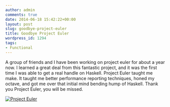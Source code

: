 ```yaml
---
author: admin
comments: true
date: 2014-06-18 15:42:22+00:00
layout: post
slug: goodbye-project-euler
title: Goodbye Project Euler
wordpress_id: 1294
tags:
- Functional
---
```


A group of friends and I have been working on project euler for about a year now. I learned a great deal from this fantastic project, and it was the first time I was able to get a real handle on Haskell. Project Euler taught me make. It taught me better performance reporting techniques, honed my octave, and got me over that initial mind bending hump of Haskell. Thank you Project Euler, you will be missed.

[![Project Euler](http://www.codestrokes.com/wp-content/uploads/2014/06/euler-1024x902.png)](http://www.codestrokes.com/wp-content/uploads/2014/06/euler.png)
